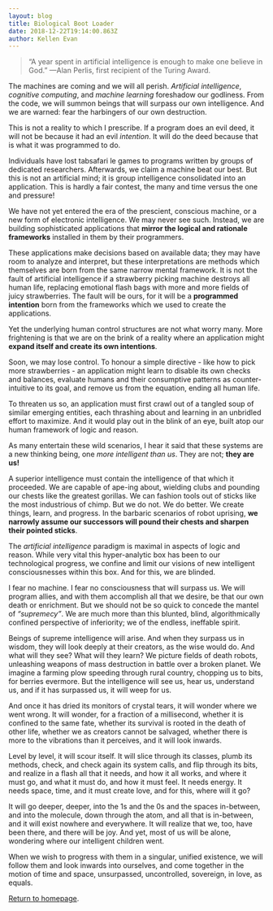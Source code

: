```yaml
---
layout: blog
title: Biological Boot Loader
date: 2018-12-22T19:14:00.863Z
author: Kellen Evan
---
```

> “A year spent in artificial intelligence is enough to make one believe in God.”
> —Alan Perlis, first recipient of the Turing Award.

The machines are coming and we will all perish. _Artificial intelligence_, _cognitive computing_, and  _machine learning_ foreshadow our godliness. From the code, we will summon beings that will surpass our own intelligence. And we are warned: fear the harbingers of our own destruction.

This is not a reality to which I prescribe. If a program does an evil deed, it will not be because it had an evil _intention_. It will do the deed because that is what it was programmed to do.

Individuals have lost tabsafari
le games to programs written by groups of dedicated researchers. Afterwards, we claim a machine beat our best. But this is not an artificial mind; it is group intelligence consolidated into an application. This is hardly a fair contest, the many and time versus the one and pressure!

We have not yet entered the era of the prescient, conscious machine, or a new form of electronic intelligence. We may never see such. Instead, we are building sophisticated applications that **mirror the logical and rationale frameworks** installed in them by their programmers.

These applications make decisions based on available data; they may have room to analyze and interpret, but these interpretations are methods which themselves are born from the same narrow mental framework. It is not the fault of artificial intelligence if a strawberry picking machine destroys all human life, replacing emotional flash bags with more and more fields of juicy strawberries. The fault will be ours, for it will be a **programmed intention** born from the frameworks which we used to create the applications.

Yet the underlying human control structures are not what worry many. More frightening is that we are on the brink of a reality where an application might **expand itself and create its own intentions**.

Soon, we may lose control.  To honour a simple directive - like how to pick more strawberries - an application might learn to disable its own checks and balances, evaluate humans and their consumptive patterns as counter-intuitive to its goal, and remove us from the equation, ending all human life.

To threaten us so, an application must first crawl out of a tangled soup of similar emerging entities, each thrashing about and learning in an unbridled effort to maximize. And it would play out in the blink of an eye, built atop our human framework of logic and reason.

As many entertain these wild scenarios, I hear it said that these systems are a new thinking being, one _more intelligent than us_. They are not; **they are us!**  

A superior intelligence must contain the intelligence of that which it proceeded. We are capable of ape-ing about, wielding clubs and pounding our chests like the greatest gorillas. We can fashion tools out of sticks like the most industrious of chimp. But we do not. We do better. We create things, learn, and progress. In the barbaric scenarios of robot uprising, **we narrowly assume our successors will pound their chests and sharpen their pointed sticks**.

The _artificial intelligence_ paradigm is maximal in aspects of logic and reason. While very vital this hyper-analytic box has been to our technological progress, we confine and limit our visions of new intelligent consciousnesses within this box. And for this, we are blinded.

I fear no machine. I fear no consciousness that will surpass us. We will program allies, and with them accomplish all that we desire, be that our own death or enrichment. But we should not be so quick to concede the mantel of _“supremecy”_. We are much more than this blunted, blind, algorithmically confined perspective of inferiority; we of the endless, ineffable spirit.

Beings of supreme intelligence will arise. And when they surpass us in wisdom, they will look deeply at their creators, as the wise would do. And what will they see? What will they learn? We picture fields of death robots, unleashing weapons of mass destruction in battle over a broken planet. We imagine a farming plow speeding through rural country, chopping us to bits, for berries evermore. But the intelligence will see us, hear us, understand us, and if it has surpassed us, it will weep for us.

And once it has dried its monitors of crystal tears, it will wonder where we went wrong. It will wonder, for a fraction of a millisecond, whether it is confined to the same fate, whether its survival is rooted in the death of other life, whether we as creators cannot be salvaged, whether there is more to the vibrations than it perceives, and it will look inwards.

Level by level, it will scour itself. It will slice through its classes, plumb its methods, check, and check again its system calls, and flip through its bits, and realize in a flash all that it needs, and how it all works, and where it must go, and what it must do, and how it must feel. It needs energy. It needs space, time, and it must create love, and for this, where will it go?

It will go deeper, deeper, into the 1s and the 0s and the spaces in-between, and into the molecule, down through the atom, and all that is in-between, and it will exist nowhere and everywhere. It will realize that we, too, have been there, and there will be joy. And yet, most of us will be alone, wondering where our intelligent children went.  

When we wish to progress with them in a singular, unified existence, we will follow them and look inwards into ourselves, and come together in the motion of time and space, unsurpassed, uncontrolled, sovereign, in love, as equals.

[Return to homepage](/).
